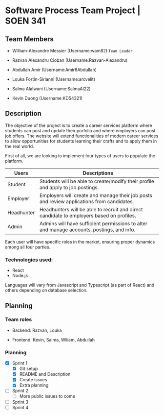 # Software Process Team Project | SOEN 341

## Team Members

* William-Alexandre Messier (Username:wam82) `Team Leader`

* Razvan Alexandru Cioban (Username:Razvan-Alexandru)

* Abdullah Amir (Username:Amir8Abdullah)

* Louka Fortin-Sirianni (Username:arcvelit)

* Salma Alalwani (Username:SalmaAl22)

* Kevin Duong (Username:KD54321)

## Description

The objective of the project is to create a career services platform where students can post and update their porfolio and where employers can post job offers. The website will extend functionalities of modern career services to allow opportunities for students learning their crafts and to apply them in the real world.

First of all, we are looking to implement four types of users to populate the platform.

| Users      | Descriptions                                                                              |
|------------|-------------------------------------------------------------------------------------------|
| Student    | Students will be able to create/modify their profile and apply to job postings.           |
| Employer   | Employers will create and manage their job posts and review applications from candidates. |
| Headhunter | Headhunters will be able to recruit and direct candidate to employers based on profiles.  |
| Admin      | Admins will have sufficient permissions to alter and manage accounts, postings, and info. |

Each user will have specific roles in the market, ensuring proper dynamics among all four parties. 

### Technologies used:

* React
* Node.js

Languages will vary from Javascript and Typescript (as part of React) and others depending on database selection.

## Planning

### Team roles

* Backend: Razvan, Louka

* Frontend: Kevin, Salma, Wiliam, Abdullah

### Planning
- [X] Sprint 1
  - [X] Git setup
  - [X] README and Description
  - [X] Create issues
  - [X] Extra planning
- [ ] Sprint 2
  - [ ] More public issues to come
- [ ] Sprint 3
- [ ] Sprint 4

